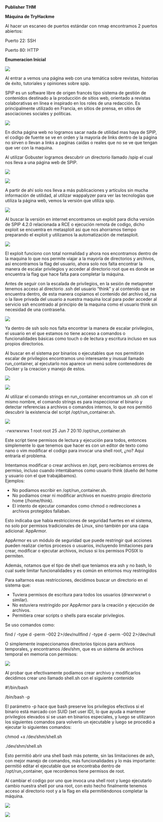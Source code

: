 **Publisher THM**

**Máquina de TryHackme**

Al hacer un escaneo de puertos estándar con nmap encontramos 2 puertos abiertos:

Puerto 22: SSH

Puerto 80: HTTP

**Enumeracion Inicial**

![](/images/Paso.001.png)

Al entrar a vemos una página web con una temática sobre revistas, historias de éxito, tutoriales y opiniones sobre spip. 

SPIP es un software libre de origen francés tipo sistema de gestión de contenidos destinado a la producción de sitios web, orientado a revistas colaborativas en línea e inspirado en los roles de una redacción. Es principalmente utilizado en Francia, en sitios de prensa, en sitios de asociaciones sociales y políticas.

![](/images/Paso.002.png)

En dicha página web no logramos sacar nada de utilidad mas haya de SPIP, el codigo de fuente se ve en orden y la mayoría de links dentro de la página no sirven o llevan a links a paginas caídas o reales que no se ve que tengan que ver con la maquina.

Al utilizar Gobuster logramos descubrir un directorio llamado /spip el cual nos lleva a una página web de SPIP.

![](/images/Paso.003.png)

![](/images/Paso.004.png)





A partir de ahí solo nos lleva a más publicaciones y artículos sin mucha información de utilidad, al utilizar wappalyzer para ver las tecnologías que utiliza la página web, vemos la versión que utiliza spip.

![](/images/Paso.005.png)

Al buscar la versión en internet encontramos un exploit para dicha versión de SPIP 4.2.0 relacionada a RCE o ejecución remota de codigo, dicho exploit se encuentra en metasploit asi que nos ahorramos tiempo preparando el exploit y utilizamos la automatización de metasploit.

![](/images/Paso.006.png)

El exploit funciono con total normalidad y ahora nos encontramos dentro de la maquina lo que nos permite viajar a la mayoría de directorios y archivos, asi encontramos la flag del usuario, ahora solo nos falta encontrar la manera de escalar privilegios y acceder al directorio root que es donde se encuentra la flag que hace falta para completar la máquina.

Antes de seguir con la escalada de privilegios, en la sesión de metapreter tenemos acceso al directorio .ssh del usuario “think” y al contenido que se encuentra dentro, de esta manera copiamos el contenido del archivo id\_rsa o la llave privada del usuario a nuestra maquina local para poder acceder al servicio ssh encontrado al principio de la maquina como el usuario think sin necesidad de una contraseña. 

![](/images/Paso.007.png)

Ya dentro de ssh solo nos falta encontrar la manera de escalar privilegios, el usuario en el que estamos no tiene acceso a comandos o funcionalidades básicas como touch o de lectura y escritura incluso en sus propios directorios.

Al buscar en el sistema por binarios o ejecutables que nos permitirán escalar de privilegios encontramos uno interesante y inusual llamado run\_container, al ejecutarlo nos aparece un menú sobre contenedores de Docker y la creacion y manejo de estos.

![](/images/Paso.008.png)

![](/images/Paso.009.png)


Al utilizar el comando strings en run\_container encontramos un .sh con el mismo nombre, el comando strings es para inspeccionar el binario y detectar referencias a archivos o comandos internos, lo que nos permitió descubrir la existencia del script /opt/run\_container.sh.

![](/images/Paso.010.png)

-rwxrwxrwx 1 root root 25 Jun 7 20:10 /opt/run\_container.sh

Este script tiene permisos de lectura y ejecución para todos, entonces simplemente lo que tenemos que hacer es con un editor de texto como nano o vim modificar el codigo para invocar una shell root, ¿no? Aquí entraría el problema.

Intentamos modificar o crear archivos en /opt, pero recibíamos errores de permiso, incluso cuando intentábamos como usuario think (dueño del home y usuario con el que trabajábamos).\
Ejemplos:

- No podíamos escribir en /opt/run\_container.sh.
- No podíamos crear ni modificar archivos en nuestro propio directorio home (/home/think).
- El intento de ejecutar comandos como chmod o redirecciones a archivos protegidos fallaban.

Esto indicaba que había **r**estricciones de seguridad fuertes en el sistema, no solo por permisos tradicionales de Linux, sino también por una capa adicional: AppArmor.

AppArmor es un módulo de seguridad que puede restringir qué acciones pueden realizar ciertos procesos o usuarios, incluyendo limitaciones para crear, modificar o ejecutar archivos, incluso si los permisos POSIX lo permiten.

Además, notamos que el tipo de shell que teníamos era ash y no bash, lo cual suele limitar funcionalidades y es común en entornos muy restringidos 

Para saltarnos esas restricciones, decidimos buscar un directorio en el sistema que:

- Tuviera permisos de escritura para todos los usuarios (drwxrwxrwt o similar).
- No estuviera restringido por AppArmor para la creación y ejecución de archivos.
- Permitiera crear scripts o shells para escalar privilegios.

Se uso comandos como:

find / -type d -perm -002 2>/dev/nullfind / -type d -perm -002 2>/dev/null

O simplemente inspeccionamos directorios típicos para archivos temporales, y encontramos /dev/shm, que es un sistema de archivos temporal en memoria con permisos:

![](/images/Paso.011.png)

Al probar que efectivamente podíamos crear archivo y modificarlos decidimos crear uno llamado shell.sh con el siguiente contenido 

#!/bin/bash

/bin/bash -p

El parámetro -p hace que bash preserve los privilegios efectivos si el binario está marcado con SUID (set user ID), lo que ayuda a mantener privilegios elevados si se usan en binarios especiales, y luego se utilizaron los siguientes comandos para volverlo un ejecutable y luego se procedió a ejecutar lo siguientes comandos:

chmod +x /dev/shm/shell.sh

./dev/shm/shell.sh

Esto permitió abrir una shell bash más potente, sin las limitaciones de ash, con mejor manejo de comandos, más funcionalidades y lo más importante: permitió editar el ejecutable que se encontraba dentro de /opt/run\_container, que recordemos tiene permisos de root.

Al cambiar el codigo por uno que invoca una shell root y luego ejecutarlo cambio nuestra shell por una root, con esto hecho finalmente tenemos acceso al directorio root y a la flag en ella permitiéndonos completar la máquina.

![](/images/Paso.012.png)

![](/images/Paso.013.png)
